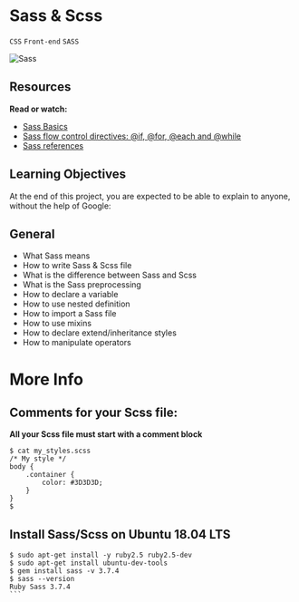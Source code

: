 # Sass & Scss

`CSS` `Front-end` `SASS`

![Sass](https://s3.amazonaws.com/alx-intranet.hbtn.io/uploads/medias/2018/5/9936ba361a3962278900.jpg?X-Amz-Algorithm=AWS4-HMAC-SHA256&X-Amz-Credential=AKIARDDGGGOUSBVO6H7D%2F20220809%2Fus-east-1%2Fs3%2Faws4_request&X-Amz-Date=20220809T203703Z&X-Amz-Expires=86400&X-Amz-SignedHeaders=host&X-Amz-Signature=5be78f8e067998b26e07e4021c4ad1394af7bb176ee5a0ea87a94adc3033cd1d)

## Resources
**Read or watch:**

* [Sass Basics](https://sass-lang.com/guide)
* [Sass flow control directives: @if, @for, @each and @while](https://sass-lang.com/documentation//at-rules/control)
* [Sass references](https://sass-lang.com/documentation/)

## Learning Objectives

At the end of this project, you are expected to be able to explain to anyone, without the help of Google:

## General

* What Sass means
* How to write Sass & Scss file
* What is the difference between Sass and Scss
* What is the Sass preprocessing
* How to declare a variable
* How to use nested definition
* How to import a Sass file
* How to use mixins
* How to declare extend/inheritance styles
* How to manipulate operators

# More Info

## Comments for your Scss file:

**All your Scss file must start with a comment block**

```
$ cat my_styles.scss
/* My style */
body {
    .container {
        color: #3D3D3D;
    }
}
$
```
## Install Sass/Scss on Ubuntu 18.04 LTS

````
$ sudo apt-get install -y ruby2.5 ruby2.5-dev
$ sudo apt-get install ubuntu-dev-tools
$ gem install sass -v 3.7.4
$ sass --version
Ruby Sass 3.7.4
```



